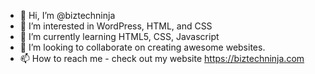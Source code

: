 - 👋 Hi, I’m @biztechninja
- 👀 I’m interested in WordPress, HTML, and CSS
- 🌱 I’m currently learning HTML5, CSS, Javascript
- 💞️ I’m looking to collaborate on creating awesome websites.
- 📫 How to reach me - check out my website https://biztechninja.com

<!---
biztechninja/biztechninja is a ✨ special ✨ repository because its `README.md` (this file) appears on your GitHub profile.
You can click the Preview link to take a look at your changes.
--->
